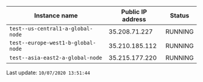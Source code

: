 Instance name | Public IP address | Status
--- | --- | ---
`test--us-central1-a-global-node` | 35.208.71.227 | RUNNING
`test--europe-west1-b-global-node` | 35.210.185.112 | RUNNING
`test--asia-east2-a-global-node` | 35.215.177.220 | RUNNING


Last update: `10/07/2020 13:51:44`
